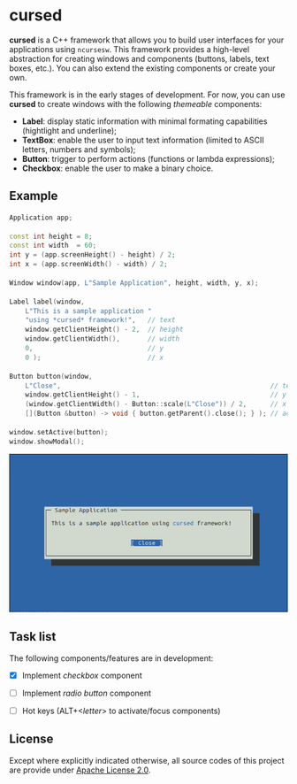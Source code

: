 # cursed

**cursed** is a C++ framework that allows you to build user interfaces for your applications using ``ncursesw``. This framework provides a high-level abstraction for creating windows and components (buttons, labels, text boxes, etc.). You can also extend the existing components or create your own.

This framework is in the early stages of development. For now, you can use **cursed** to create windows with the following *themeable* components:

* **Label**: display static information with minimal formating capabilities (hightlight and underline);
* **TextBox**: enable the user to input text information (limited to ASCII letters, numbers and symbols);
* **Button**: trigger to perform actions (functions or lambda expressions);
* **Checkbox**: enable the user to make a binary choice.

## Example

```cpp
Application app;

const int height = 8;
const int width  = 60;
int y = (app.screenHeight() - height) / 2;
int x = (app.screenWidth() - width) / 2;

Window window(app, L"Sample Application", height, width, y, x);

Label label(window,
	L"This is a sample application "
	"using *cursed* framework!",   // text
	window.getClientHeight() - 2,  // height
	window.getClientWidth(),       // width
	0,                             // y
	0 );                           // x

Button button(window,
	L"Close",                                                     // text
	window.getClientHeight() - 1,                                 // y
	(window.getClientWidth() - Button::scale(L"Close")) / 2,      // x
	[](Button &button) -> void { button.getParent().close(); } ); // action

window.setActive(button);
window.showModal();
```

![Screenshot from 'simple' program"](https://github.com/brunexgeek/cursed/raw/master/screenshots/simple.png "Screenshot from 'simple' program")

## Task list

The following components/features are in development:

- [x] Implement *checkbox* component
- [ ] Implement *radio button* component
- [ ] Hot keys (ALT+&lt;*letter*&gt; to activate/focus components)


## License

Except where explicitly indicated otherwise, all source codes of this project are provide under [Apache License 2.0](http://www.apache.org/licenses/LICENSE-2.0).
